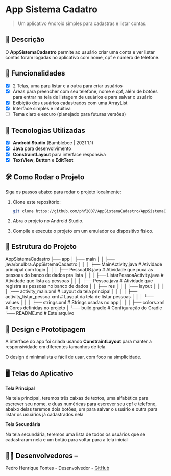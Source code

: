 # App Sistema Cadatro

> Um aplicativo Android simples para cadastras e listar contas.

## 📱 Descrição

O **AppSistemaCadastro** permite ao usuário criar uma conta e ver listar contas foram logadas no aplicativo com nome, cpf e número de telefone.

## 🔧 Funcionalidades

- [x] 2 Telas, uma para listar e a outra para criar usuários
- [x] Áreas para preencher com seu telefone, nome e cpf, além de botões para entrar na tela de listagem de usuários e para salvar o usuário
- [x] Exibição dos usuários cadastrados com uma ArrayList
- [x] Interface simples e intuitiva
- [ ] Tema claro e escuro (planejado para futuras versões)

## 🚀 Tecnologias Utilizadas

- [x] **Android Studio** (Bumblebee | 2021.1.1)
- [x] **Java** para desenvolvimento
- [x] **ConstraintLayout** para interface responsiva
- [x] **TextView**, **Button** e **EditText**

## 🛠️ Como Rodar o Projeto

Siga os passos abaixo para rodar o projeto localmente:


1. Clone este repositório:
    ```bash
    git clone https://github.com/phf2007/AppSistemaCadastro/AppSistemaCadastro.zip
    ```

2. Abra o projeto no Android Studio.

3. Compile e execute o projeto em um emulador ou dispositivo físico.

## 📂 Estrutura do Projeto

AppSistemaCadastro
├── app
│   ├── main
│   │   ├── java/br.ulbra.AppSistemaCadastro
│   │   │   ├── MainActivity.java                  # Atividade principal com login
│   │   │   ├── PessoaDB.java                      # Atividade que puxa as pessoas do banco de dados pra lista
│   │   │   ├── ListarPessoaActivity.java          # Atividade que lista as pessoas
│   │   │   ├── Pessoa.java                        # Atividade que registra as pessoas no banco de dados
│   │   ├── res
│   │   │   ├── layout
│   │   │   │   ├── activity_main.xml              # Layout da tela principal
│   │   │   │   ├── activity_listar_pessoa.xml     # Layout da tela de listar pessoas
│   │   │   └── values
│   │   │       ├── strings.xml                    # Strings usadas no app
│   │   │       ├── colors.xml                     # Cores definidas no projeto
│   └── build.gradle                               # Configuração do Gradle
└── README.md                                      # Este arquivo



## 🎨 Design e Prototipagem 

A interface do app foi criada usando **ConstraintLayout** para manter a responsividade em diferentes tamanhos de tela. 

O design é minimalista e fácil de usar, com foco na simplicidade.

 ## 🖥️ Telas do Aplicativo

**Tela Principal** 

Na tela principal, teremos três caixas de textos, uma alfabética para escrever seu nome, e duas numéricas para escrever seu cpf e telefone, abaixo delas teremos dois botões, um para salvar o usuário e outra para listar os usuários já cadastrados nela

**Tela Secundária** 

Na tela secundária, teremos uma lista de todos os usuários que se cadastraram nela e um botão para voltar para a tela inicial

## 👨‍💻 Desenvolvedores – 
Pedro Henrique Fontes - Desenvolvedor - [GitHub](https://github.com/phf2007)
